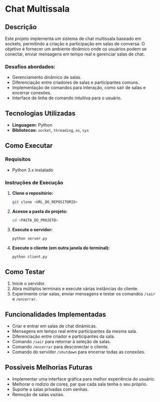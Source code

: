# Chat Multissala

## Descrição
Este projeto implementa um sistema de chat multissala baseado em sockets, permitindo a criação e participação em salas de conversa. O objetivo é fornecer um ambiente dinâmico onde os usuários podem se conectar, enviar mensagens em tempo real e gerenciar salas de chat. 

### Desafios abordados:
- Gerenciamento dinâmico de salas.
- Diferenciação entre criadores de salas e participantes comuns.
- Implementação de comandos para interação, como sair de salas e encerrar conexões.
- Interface de linha de comando intuitiva para o usuário.

## Tecnologias Utilizadas
- **Linguagem:** Python
- **Bibliotecas:** `socket`, `threading`, `os`, `sys`

## Como Executar

### Requisitos
- Python 3.x instalado

### Instruções de Execução
1. **Clone o repositório:**
   ```bash
   git clone <URL_DO_REPOSITORIO>
   ```
2. **Acesse a pasta do projeto:**
   ```bash
   cd <PASTA_DO_PROJETO>
   ```
3. **Execute o servidor:**
   ```bash
   python server.py
   ```
4. **Execute o cliente (em outra janela do terminal):**
   ```bash
   python client.py
   ```

## Como Testar
1. Inicie o servidor.
2. Abra múltiplos terminais e execute várias instâncias do cliente.
3. Experimente criar salas, enviar mensagens e testar os comandos `/sair` e `/encerrar`.

## Funcionalidades Implementadas
- Criar e entrar em salas de chat dinâmicas.
- Mensagens em tempo real entre participantes da mesma sala.
- Diferenciação entre criador e participantes da sala.
- Comando `/sair` para retornar à seleção de salas.
- Comando `/encerrar` para desconectar o cliente.
- Comando do servidor `/shutdown` para encerrar todas as conexões.

## Possíveis Melhorias Futuras
- Implementar uma interface gráfica para melhor experiência do usuário.
- Melhorar o rodízio de cores, par que cada sala tenha o seu próprio.
- Suporte a salas privadas com senhas.
- Remoção de salas vazias.

